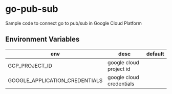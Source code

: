 # go-pub-sub
Sample code to connect go to pub/sub in Google Cloud Platform

## Environment Variables
| env | desc | default |
|-----|------|---------|
| GCP_PROJECT_ID | google cloud project id | |
| GOOGLE_APPLICATION_CREDENTIALS | google cloud credentials | |
